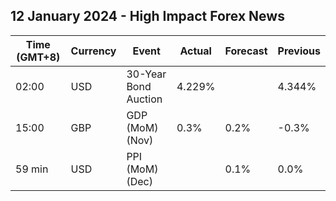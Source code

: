 ## 12 January 2024 - High Impact Forex News

| Time (GMT+8) | Currency | Event | Actual | Forecast | Previous |
|------|----------|-------|--------|----------|----------|
| 02:00 | USD | 30-Year Bond Auction | 4.229% |  | 4.344% |
| 15:00 | GBP | GDP (MoM) (Nov) | 0.3% | 0.2% | -0.3% |
| 59 min | USD | PPI (MoM) (Dec) |  | 0.1% | 0.0% |
